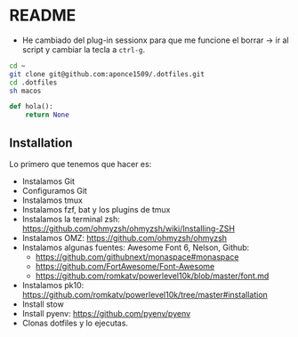 # README

- He cambiado del plug-in sessionx para que me funcione el borrar -> ir al script y cambiar la tecla a `ctrl-g`.

```bash
cd ~
git clone git@github.com:aponce1509/.dotfiles.git
cd .dotfiles
sh macos
```
 
```python
def hola():
    return None

```

## Installation

Lo primero que tenemos que hacer es:

- Instalamos Git
- Configuramos Git
- Instalamos tmux
- Instalamos fzf, bat y los plugins de tmux
- Instalamos la terminal zsh: <https://github.com/ohmyzsh/ohmyzsh/wiki/Installing-ZSH>
- Instalamos OMZ: <https://github.com/ohmyzsh/ohmyzsh>
- Instalamos algunas fuentes: Awesome Font 6, Nelson, Github:
  - <https://github.com/githubnext/monaspace#monaspace>
  - <https://github.com/FortAwesome/Font-Awesome>
  - <https://github.com/romkatv/powerlevel10k/blob/master/font.md>
- Instalamos pk10: <https://github.com/romkatv/powerlevel10k/tree/master#installation>
- Install stow
- Install pyenv: <https://github.com/pyenv/pyenv>
- Clonas dotfiles y lo ejecutas.

